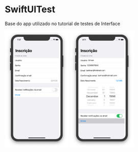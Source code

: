 # SwiftUITest
Base do app utilizado no tutorial de testes de Interface

<img width="200" alt="portfolio_view" src="https://github.com/themaripool/SwiftUITest/blob/master/images/antes.png">    <img width="200" alt="portfolio_view" src="https://github.com/themaripool/SwiftUITest/blob/master/images/depois.png">    
